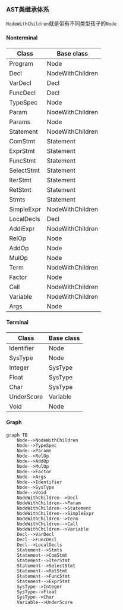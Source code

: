 ### AST类继承体系

`NodeWithChildren`就是带有不同类型孩子的`Node`

#### Nonterminal
| Class | Base class |
| --- | --- |
| Program | Node |
| Decl | NodeWithChildren |
| VarDecl | Decl |
| FuncDecl | Decl |
| TypeSpec | Node |
| Param | NodeWithChildren |
| Params | Node |
| Statement | NodeWithChildren |
| ComStmt | Statement |
| ExprStmt | Statement |
| FuncStmt | Statement |
| SelectStmt | Statement |
| IterStmt | Statement|
| RetStmt | Statement |
| Stmts | Statement |
| SimpleExpr | NodeWithChildren |
| LocalDecls | Decl |
| AddiExpr | NodeWithChildren |
| RelOp | Node |
| AddOp | Node |
| MulOp | Node |
| Term | NodeWithChildren |
| Factor | Node |
| Call | NodeWithChildren|
| Variable | NodeWithChildren |
| Args | Node |

#### Terminal
| Class | Base class |
| --- | --- |
| Identifier | Node |
| SysType | Node |
| Integer | SysType |
| Float | SysType |
| Char | SysType |
| UnderScore | Variable |
| Void | Node |

#### Graph

```mermaid
graph TB
    Node-->NodeWithChildren
    Node-->TypeSpec
    Node-->Params
    Node-->RelOp
    Node-->AddOp
    Node-->MulOp
    Node-->Factor
    Node-->Args
    Node-->Identifier
    Node-->SysType
    Node-->Void
    NodeWithChildren-->Decl
    NodeWithChildren-->Param
    NodeWithChildren-->Statement
    NodeWithChildren-->SimpleExpr
    NodeWithChildren-->Term
    NodeWithChildren-->Call
    NodeWithChildren-->Variable
    Decl-->VarDecl
    Decl-->FuncDecl
    Decl-->LocalDecls
    Statement-->Stmts
    Statement-->ComStmt
    Statement-->IterStmt
    Statement-->SelectStmt
    Statement-->RetStmt
    Statement-->FuncStmt
    Statement-->ExprStmt
    SysType-->Integer
    SysType-->Float
    SysType-->Char
    Variable-->UnderScore
```

